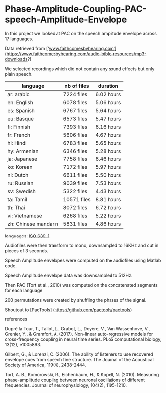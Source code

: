 # Phase-Amplitude-Coupling-PAC-speech-Amplitude-Envelope

In this project we looked at PAC on the speech amplitude envelope across 17 languages.

Data retrieved from [‘www.faithcomesbyhearing.com'](https://www.faithcomesbyhearing.com/audio-bible-resources/mp3-downloads?)

We selected recordings which did not contain any sound effects but only plain speech. 



language             | nb of files| duration   |
---------------------|------------|------------|
ar: arabic           | 7224 files | 6.02 hours |
en: English          | 6078 files | 5.06 hours |
es: Spanish          | 6767 files | 5.64 hours |
eu: Basque           | 6573 files | 5.47 hours |
fi: Finnish          | 7393 files | 6.16 hours |
fr: French           | 5606 files | 4.67 hours |
hi: Hindi            | 6783 files | 5.65 hours |
hy: Armenian         | 6346 files | 5.28 hours |
ja: Japanese         | 7758 files | 6.46 hours |
ko: Korean           | 7172 files | 5.97 hours |
nl: Dutch            | 6611 files | 5.50 hours |
ru: Russian          | 9039 files | 7.53 hours |
sv: Swedish          | 5322 files | 4.43 hours |
ta: Tamil            | 10571 files| 8.81 hours |
th: Thai             | 8072 files | 6.72 hours |
vi: Vietnamese       | 6268 files | 5.22 hours |
zh: Chinese mandarin | 5831 files | 4.86 hours |

languages: [ISO 639-1](https://en.wikipedia.org/wiki/List_of_ISO_639-1_codes)


    
Audiofiles were then transform to mono, downsampled to 16KHz and cut in pieces of 3 seconds.

Speech Amplitude envelopes were computed on the audiofiles using Matlab code.

Speech Amplitude envelope data was downsampled to 512Hz. 

Then PAC (Tort et al., 2010)  was computed on the concatenated segments for each language

200 permutations were created by shuffling the phases of the signal.

Shoutout to [PacTools] (https://github.com/pactools/pactools)



references


Dupré la Tour, T., Tallot, L., Grabot, L., Doyère, V., Van Wassenhove, V., Grenier, Y., & Gramfort, A. (2017). Non-linear auto-regressive models for cross-frequency coupling in neural time series. PLoS computational biology, 13(12), e1005893.

Gilbert, G., & Lorenzi, C. (2006). The ability of listeners to use recovered envelope cues from speech fine structure. The Journal of the Acoustical Society of America, 119(4), 2438-2444.

Tort, A. B., Komorowski, R., Eichenbaum, H., & Kopell, N. (2010). Measuring phase-amplitude coupling between neuronal oscillations of different frequencies. Journal of neurophysiology, 104(2), 1195-1210.

